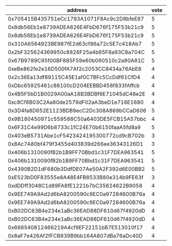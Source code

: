 address|vote|timestamp|signature
---|---|---|---
0x705415B435751eCc1793A1071F8Ac9c2D8bfeE87|5|1602600452|0x76ab1a9f26b9f207a01cf77f31f7023ceb66e7480ea13dfaa48d9cfedbaa40b52bc9fc71e6b8faa5fb86fcaad25f41392a12603cd281551a748ee9bd757fb0b21b
0x8db56Eb1e8739ADEA626E4FbD676f175F53b21c9|5|1602600484|0x87fcb5a75b772129bbd7e1fe6112df385d1811fb353e0bab19cb97fa71d3855601fb1739637cdad05dadb19633169a67a97808a6ba9aed960b0530fba72752561c
0x8db56Eb1e8739ADEA626E4FbD676f175F53b21c9|5|1602600616|0xd64df25b4f38d6977a30cc73ab01026642dd9e4264d90df539cbe6e3c1ba7d576a81d853058c7e2d434c731339ce1e702309aa740c134d7a1837505be47b01a71b
0x310A6564923BE987fE2d63cf86a72c5E7c418Ab7|5|1602600718|0xa852cdf9ef2a3ccdb9d45896c04c419d7f3e42c6525076bd730b3c6cccda27a661cb036e794482c2f385f41fd7f53e28e81a34df8170ad143e2ddedd5bc533a11c
0x2bF325624369950c8826F25a4b65F8a93C8a704C|5|1602600992|0xc9bd2841a89319af54cdce249006281f40205d5953d56d1fe128f5f810400b0f439f151400f03cd2cc8bbd920ffb0bfae61f5009bd3c7f4458a606d330a288921c
0x67B9789C95f00BF885F59e60b060510c2a80A81C|5|1602601107|0x23af0e7959284f9e688bd0a93469475060a8928a15d780f9fa93dc7e1e1bf7e6786904c45a1cf47319c02b12b5fa2b871e8ba83b34b6fe09238cc7e8454b1e471b
0xeBe862fe2e16D500fA7Af2c2053CC8434a76AbE8|4|1602601457|0xd4517cfb62609248d19bc51d377e7f2aaafbd62a7d4807a83bc12ddaf88e410d4d8fa578cf740285a3ab9a8adfd7596719df8f0aba4f7a2560fcbb51c3a459b81c
0x2c36Ea13df89115C45E1af0C7BFc5CcDdf61CfD4|4|1602602560|0x0d5618b5e88eb0dfb94aeff36b6df4caeb3b6216d4644ae9d1aafae79561709d061bebc2b9aff9b8af94e3d8fb7c0ebaa4e8a20a2e1556d26f1bfdaf18ad432b1c
0xDbc65925461c88100cD204EEBBD458f833fAffcb|4|1602603638|0x402bc52a6615fddb05c0de15bf74425cbe2598ed1679af340843aba3b97be22e34602729f0cf6290a1de814cbed633d6bcb257d6302efa7bdfb04ed3deb3d6521c
0x4B5F5bD1B0029A00aA18B3BDBf6E71045dC48e2E|4|1602603875|0xb0b8f4a41c88548ca9e9f258e14dc3761626e0e5933e3d694d184776cbef669c51ef80b5d95007cf8498659214757b818dd19704188fa898b94b38cf171f8f871b
0xc8Cf6B03C2Aa80de2579dF02aA3beD1e716E1680|4|1602605081|0x2691ac4c80dc8a11ffdee611e038b4269eba6288cab962700c55f33ef2bcb0826362621e02c857bf465080a0dd9a90178ec0c17b546933fbc4d211e0582a45fc1c
0x3D4fa8D652E1123BDB9ecC2Dc308A869bCCaD606|5|1602606162|0xe5af5ea8b3b7c71da0fc03233924aff120b08f650a1d43a6463d436430c4e8b109068a59445a3fa20c74b167655c28988b643616d893b27bfaf9cf9416fe3f3e1c
0x9B180450971c559588C50a6403DE5FCB15A57bbc|4|1602608797|0x7dc8074ff64d14d9bf40a4845f78c31fdf27d40b396959bd6418498e19e49343588ae0cb315bbd226d1424465e851c9d5c05bc63df8a051102b1e12e1bbffdf71b
0x6F31C4e99D6b8733c1fC24E70b6150faaA5fd8a9|5|1602609566|0x358f456e5a2907260bd15e620176589c57697469cd2006301a258a83f611c68b4b6231aa7b227d6d412031ba401995e72d3f52770eebc08e451876ec611552de1b
0x403eB5731Abe1cF5423424195300772cd9cB702b|3|1602617800|0x9a36d8eb35a071e9362535619c306d6c106ab41e4fafeeff89b08178fd4ef7b62acf6dadd694012cbd233069fa359dd8d04172adf54f3e0d3b4f2ad9b4875fd61c
0x8Ac7A80bf479f3455d403839d266ee36343126D1|3|1602618000|0x90efd59d9513ec18e94e3abd9e9cd7a08f3384a3b8ef20ad39112618be2c1a5974748aa8143540970630bea44f3a52ca101376fe4a00b0c5b7017471fd78d7581c
0x406b1310090fB2b1B9FF70Bbd1c31F7DEA963541|5|1602627115|0xd885f9099706077fca300125ab33fe6bf12ee79bc6c7d8eff312d4a08f1ca7b138da3936e28b29ce60edd772f2249d6472cc86a6eab494eb561fb7c576e5570e1c
0x406b1310090fB2b1B9FF70Bbd1c31F7DEA963541|5|1602627327|0x617b011916540323e4a69f53227c60dc93c585f4a83fe4498e7811748454a234234301872f91835d584031f16b35e0e45bd690f24a53a627af99419ee71aae5c1b
0x4390B2D1dF680b3DdfDE07Ae50A2F392d6E00BB2|5|1602641849|0xb5c16621a35f227fcd63103d23040bc2b4ce328a7763a6b7c82d9e2d72eca099099fae51a01e427f7535445cedf8fce711481c1ff66dfc842bad004532f614ed1c
0xE523bD0F83555e8A48E4FB8533B80e314b9FE63f|3|1602642779|0x1b71730a54067aac9d452b8d2a052a4194aee0be94f4bfc405f64d8c72499d50451ece4596cb3d12d5856d51e4478d0a928f67305918f578e6aa7c6881d8554a1b
0xdDDff3048C1d89FA8fE1221b7bC35624622B9058|4|1602644403|0x6c97c02f039bc775ca76c127c0f9fccdc254fdae3df3a54d5e13d2af6dc8b1573b676f680fabd8a91bfb32d74f7d4388745a0fc1936adcc220fa8556fcc4c6611c
0x9EE749A9Ad2d6bA8200590c9EC0a97284600B76a|4|1602645311|0x0e1ac4482070ef21c0aeaa35561525fba79888b8858fd495ae7aff27876a667b3808d3df00337fd8cf53008d88324c15351061afd2783cef17c544549cbe2bd61b
0x9EE749A9Ad2d6bA8200590c9EC0a97284600B76a|4|1602645524|0xd026389b27c17f306645043ac1b360f46212bc0f0f4b607eca162afc42883873695abf10fd592f69b5d1c2553b50a858186059132b4a8b0839040a7d225603941c
0xB02DC63B4e234e1aBc36EAD88DF610d67f4920dD|4|1602649983|0xff537734bfeac6784ead42e4fdf46f7af4df7a95c001bb3af82f7c1171acd074542f330dd47e9e4c4d26c442deffd6d1e6126783f52ec72651219d349f7d31cd1c
0xB02DC63B4e234e1aBc36EAD88DF610d67f4920dD|4|1602650081|0x89fe85393944f9680ad8712a087fd651c21a7bf84046825030e7e51f17e9c1d523c45b7592107eb8a1c39f94c7c1856edda621f52ed46142051d18887bfb05651b
0x668540812466219A4cf9EF22151bB7E513010f17|4|1602650518|0x4acb427f280c00a9dea92a69d20e9ae42b39653441efa3a91f24456e81ebc56a004ec6112219e0e8ec8f760fc23ef28ee85d8affff58ef3b2dce1295ad8fd5f61b
0x8aF7e426Af2fFCB939B9bb164A807dBa76aDc40D|4|1602664298|0xe7a5ed3f2f1e4adc4631d44b5d59a45f5bb1ebfbef35023929319a9440677af116b5f61ba4648ee6bcf1f5dd8bf1bcb33b97824638cd846023297f3c82de92771b